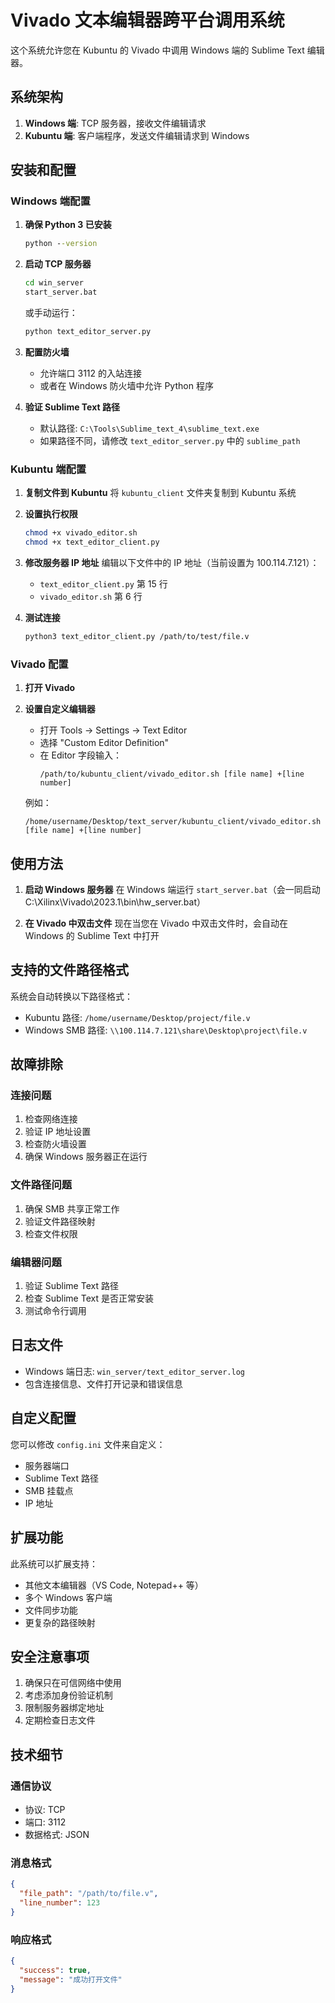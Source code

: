 # Vivado 文本编辑器跨平台调用系统

这个系统允许您在 Kubuntu 的 Vivado 中调用 Windows 端的 Sublime Text 编辑器。

## 系统架构

1. **Windows 端**: TCP 服务器，接收文件编辑请求
2. **Kubuntu 端**: 客户端程序，发送文件编辑请求到 Windows

## 安装和配置

### Windows 端配置

1. **确保 Python 3 已安装**
   ```cmd
   python --version
   ```

2. **启动 TCP 服务器**
   ```cmd
   cd win_server
   start_server.bat
   ```
   或手动运行：
   ```cmd
   python text_editor_server.py
   ```

3. **配置防火墙**
   - 允许端口 3112 的入站连接
   - 或者在 Windows 防火墙中允许 Python 程序

4. **验证 Sublime Text 路径**
   - 默认路径: `C:\Tools\Sublime_text_4\sublime_text.exe`
   - 如果路径不同，请修改 `text_editor_server.py` 中的 `sublime_path`

### Kubuntu 端配置

1. **复制文件到 Kubuntu**
   将 `kubuntu_client` 文件夹复制到 Kubuntu 系统

2. **设置执行权限**
   ```bash
   chmod +x vivado_editor.sh
   chmod +x text_editor_client.py
   ```

3. **修改服务器 IP 地址**
   编辑以下文件中的 IP 地址（当前设置为 100.114.7.121）：
   - `text_editor_client.py` 第 15 行
   - `vivado_editor.sh` 第 6 行

4. **测试连接**
   ```bash
   python3 text_editor_client.py /path/to/test/file.v
   ```

### Vivado 配置

1. **打开 Vivado**

2. **设置自定义编辑器**
   - 打开 Tools → Settings → Text Editor
   - 选择 "Custom Editor Definition"
   - 在 Editor 字段输入：
     ```
     /path/to/kubuntu_client/vivado_editor.sh [file name] +[line number]
     ```
   
   例如：
   ```
   /home/username/Desktop/text_server/kubuntu_client/vivado_editor.sh [file name] +[line number]
   ```

## 使用方法

1. **启动 Windows 服务器**
   在 Windows 端运行 `start_server.bat`（会一同启动C:\Xilinx\Vivado\2023.1\bin\hw_server.bat）

2. **在 Vivado 中双击文件**
   现在当您在 Vivado 中双击文件时，会自动在 Windows 的 Sublime Text 中打开

## 支持的文件路径格式

系统会自动转换以下路径格式：
- Kubuntu 路径: `/home/username/Desktop/project/file.v`
- Windows SMB 路径: `\\100.114.7.121\share\Desktop\project\file.v`

## 故障排除

### 连接问题
1. 检查网络连接
2. 验证 IP 地址设置
3. 检查防火墙设置
4. 确保 Windows 服务器正在运行

### 文件路径问题
1. 确保 SMB 共享正常工作
2. 验证文件路径映射
3. 检查文件权限

### 编辑器问题
1. 验证 Sublime Text 路径
2. 检查 Sublime Text 是否正常安装
3. 测试命令行调用

## 日志文件

- Windows 端日志: `win_server/text_editor_server.log`
- 包含连接信息、文件打开记录和错误信息

## 自定义配置

您可以修改 `config.ini` 文件来自定义：
- 服务器端口
- Sublime Text 路径
- SMB 挂载点
- IP 地址

## 扩展功能

此系统可以扩展支持：
- 其他文本编辑器（VS Code, Notepad++ 等）
- 多个 Windows 客户端
- 文件同步功能
- 更复杂的路径映射

## 安全注意事项

1. 确保只在可信网络中使用
2. 考虑添加身份验证机制
3. 限制服务器绑定地址
4. 定期检查日志文件

## 技术细节

### 通信协议
- 协议: TCP
- 端口: 3112
- 数据格式: JSON

### 消息格式
```json
{
  "file_path": "/path/to/file.v",
  "line_number": 123
}
```

### 响应格式
```json
{
  "success": true,
  "message": "成功打开文件"
}
```
